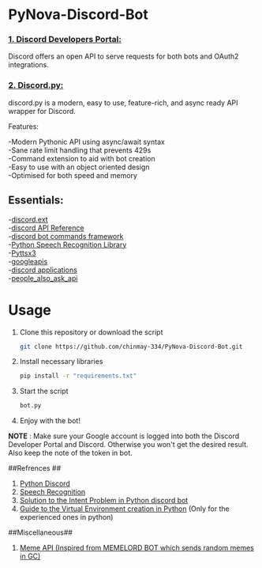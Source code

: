# PyNova-Discord-Bot

### [1. Discord Developers Portal:](https://discord.com/developers/docs/intro)
Discord offers an open API to serve requests for both bots and OAuth2 integrations.     


### [2. Discord.py:](https://discordpy.readthedocs.io/en/stable/index.html#)
discord.py is a modern, easy to use, feature-rich, and async ready API wrapper for Discord.  

Features:  

-Modern Pythonic API using async/await syntax  
-Sane rate limit handling that prevents 429s  
-Command extension to aid with bot creation  
-Easy to use with an object oriented design  
-Optimised for both speed and memory  

## Essentials:
-[discord.ext](https://discordpy.readthedocs.io/en/stable/ext/commands/index.html)  
-[discord API Reference](https://discordpy.readthedocs.io/en/stable/api.html#)  
-[discord bot commands framework](https://discordpy.readthedocs.io/en/stable/ext/commands/index.html)  
-[Python Speech Recognition Library](https://pypi.org/project/SpeechRecognition/)  
-[Pyttsx3](https://pypi.org/project/pyttsx3/)  
-[googleapis](https://github.com/googleapis/google-api-python-client)  
-[discord applications](https://discord.com/developers/applications)  
-[people_also_ask_api](https://pypi.org/project/people-also-ask/)

# Usage

1. Clone this repository or download the script

    ```bash
    git clone https://github.com/chinmay-334/PyNova-Discord-Bot.git
    ```

2. Install necessary libraries
    ```bash
    pip install -r "requirements.txt"
    ```

3. Start the script

    ```bash
    bot.py
    ```

4. Enjoy with the bot!  
  

**NOTE** : Make sure your Google account is logged into both the Discord Developer Portal and Discord. Otherwise you won't get the desired result. Also keep the note of the token in bot.

##Refrences ##
1. [Python Discord](https://youtube.com/playlist?list=PLW3GfRiBCHOhfVoiDZpSz8SM_HybXRPzZ)
2. [Speech Recognition](https://www.youtube.com/watch?v=mYUyaKmvu6Y)
3. [Solution to the Intent Problem in Python discord bot](https://stackoverflow.com/questions/73397484/i-was-trying-to-make-a-discord-bot-when-i-got-an-intents-error)
4. [Guide to the Virtual Environment creation in Python](https://www.youtube.com/watch?v=KxvKCSwlUv8) (Only for the experienced ones in python)

##Miscellaneous##
1. [Meme API (Inspired from MEMELORD BOT which sends random memes in GC)](https://github.com/D3vd/Meme_Api)
